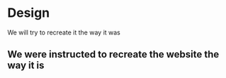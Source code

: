 # Design

We will try to recreate it the way it was

## We were instructed to recreate the website the way it is
